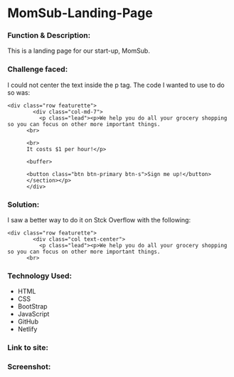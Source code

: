 # MomSub-Landing-Page

<h3>Function & Description:</h3>
This is a landing page for our start-up, MomSub. 

<h3>Challenge faced:</h3>
I could not center the text inside the p tag. The code I wanted to use to do so was:

```
<div class="row featurette">
        <div class="col-md-7">
          <p class="lead"><p>We help you do all your grocery shopping so you can focus on other more important things.
      <br> 

      <br>
      It costs $1 per hour!</p> 

      <buffer>

      <button class="btn btn-primary btn-s">Sign me up!</button>
      </section></p>
      </div>
```

<h3>Solution:</h3>
I saw a better way to do it on Stck Overflow with the following:

```
<div class="row featurette">
        <div class="col text-center">
          <p class="lead"><p>We help you do all your grocery shopping so you can focus on other more important things.
      <br> 
```

<h3>Technology Used:</h3>

- HTML
- CSS
- BootStrap
- JavaScript
- GitHub 
- Netlify

<h3>Link to site:</h3>


<h3>Screenshot:</h3>
